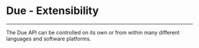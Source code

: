 # Due - Extensibility
---
The Due API can be controlled on its own or from within many different languages and software platforms. 

